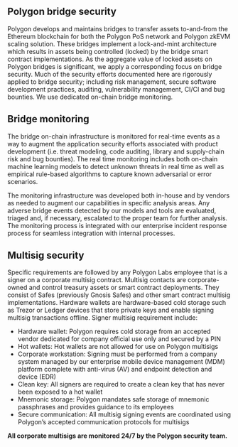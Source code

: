 ## Polygon bridge security

Polygon develops and maintains bridges to transfer assets to-and-from the Ethereum blockchain for both the Polygon PoS network and Polygon zkEVM scaling solution. These bridges implement a lock-and-mint architecture which results in assets being controlled (locked) by the bridge smart contract implementations. As the aggregate value of locked assets on Polygon bridges is significant, we apply a corresponding focus on bridge security. Much of the security efforts documented here are rigorously applied to bridge security; including risk management, secure software development practices, auditing, vulnerability management, CI/CI and bug bounties. We use dedicated on-chain bridge monitoring.

## Bridge monitoring

The bridge on-chain infrastructure is monitored for real-time events as a way to augment the application security efforts associated with product development (i.e. threat modeling, code auditing, library and supply-chain risk and bug bounties). The real time monitoring includes both on-chain machine learning models to detect unknown threats in real time as well as empirical rule-based algorithms to capture known adversarial or error scenarios. 

The monitoring infrastructure was developed both in-house and by vendors as needed to augment our capabilities in specific analysis areas. Any adverse bridge events detected by our models and tools are evaluated, triaged and, if necessary, escalated to the proper team for further analysis. The monitoring process is integrated with our enterprise incident response process for seamless integration with internal processes.

## Multisig security

Specific requirements are followed by any Polygon Labs employee that is a signer on a corporate multisig contract. Multisig contacts are corporate-owned  and control treasury assets or smart contract deployments. They consist of Safes (previously Gnosis Safes) and other smart contract multisig implementations. Hardware wallets are hardware-based cold storage such as Trezor or Ledger devices that store private keys and enable signing multisig transactions offline. Signer multisig requirement include:

- Hardware wallet: Polygon requires cold storage from an accepted vendor dedicated for company official use only and secured by a PIN
- Hot wallets: Hot wallets are not allowed for use on Polygon multisigs
- Corporate workstation: Signing must be performed from a company system  managed by  our enterprise mobile device management (MDM) platform  complete with anti-virus (AV) and endpoint detection and device (EDR)
- Clean key: All signers are required to create a clean key that has never been exposed to a hot wallet
- Mnemonic storage: Polygon mandates safe storage of mnemonic passphrases and provides guidance to its employees
- Secure communication: All multisig signing events are coordinated using Polygon’s accepted communication protocols for multisigs

**All corporate multisigs are monitored 24/7 by the Polygon security team.**

